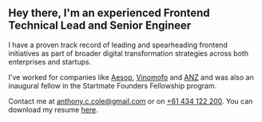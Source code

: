 
## Hey there, I'm an experienced Frontend Technical Lead and Senior Engineer

I have a proven track record of leading and spearheading frontend initiatives as part of broader digital transformation strategies across both enterprises and startups.

I've worked for companies like [Aesop](https://aesop.com), [Vinomofo](https://vinomofo.com) and [ANZ](https://anz.com) and was also an inaugural fellow in the Startmate Founders Fellowship program.

Contact me at <a href="mailto:anthony.c.cole@gmaiL.com?Subject=Hey">anthony.c.cole@gmail.com</a> or on <a href="tel:+61434122200">+61 434 122 200</a>. You can download my resume <a href="/resume.pdf">here</a>.